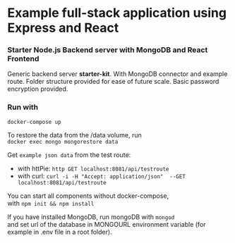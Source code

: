 # Example full-stack application using Express and React

### Starter Node.js Backend server with MongoDB and React Frontend

Generic backend server **starter-kit**.
With MongoDB connector and example route.
Folder structure provided for ease of future scale.
Basic password encryption provided.

### Run with <br>
`docker-compose up`

To restore the data from the /data volume, run<br>
`docker exec mongo mongorestore data`

Get `example json data` from the test route:
* with httPie: `http GET localhost:8081/api/testroute`
* with curl: `curl -i -H "Accept: application/json"  --GET localhost:8081/api/testroute`

You can start all components without docker-compose, <br>
with `npm init && npm install`

If you have installed MongoDB, run mongoDB with `mongod` <br>
and set url of the database in MONGOURL environment variable (for example in .env file in a root folder).
